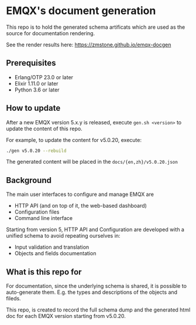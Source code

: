 # EMQX's document generation

This repo is to hold the generated schema artificats which are used as
the source for documentation rendering.

See the render results here: https://zmstone.github.io/emqx-docgen

## Prerequisites

- Erlang/OTP 23.0 or later
- Elixir 1.11.0 or later
- Python 3.6 or later

## How to update

After a new EMQX version 5.x.y is released, execute `gen.sh <version>` to update the content of this repo.

For example, to update the content for v5.0.20, execute:

```bash
./gen v5.0.20 --rebuild
```

The generated content will be placed in the `docs/{en,zh}/v5.0.20.json`

## Background

The main user interfaces to configure and manage EMQX are

- HTTP API (and on top of it, the web-based dashboard)
- Configuration files
- Command line interface

Starting from version 5, HTTP API and Configuration are developed with
a unified schema to avoid repeating ourselves in:

- Input validation and translation
- Objects and fields documentation

## What is this repo for

For documentation, since the underlying schema is shared,
it is possible to auto-generate them.
E.g. the types and descriptions of the objects and fileds.

This repo, is created to record the full schema dump and the generated html doc for each EMQX version starting from v5.0.20.
